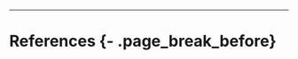 <hr />

# References {- .page_break_before}

<!-- Explicitly insert bibliography here -->
<div id="refs"></div>
